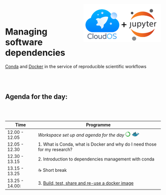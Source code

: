 
<p align="center">
  <img src="https://github.com/lifebit-ai/jax-jupyter/raw/master/img/cloudos_x_jupy.png"  width="250" align="right" >
</p>
<br/><br/>


# Managing software dependencies

[Conda](https://docs.conda.io/en/latest/) and [Docker]() in the service of reproducible scientific workflows

<br/><br/>


## Agenda for the day:

<br/><br/>

| Time        | Programme       |
| ----------- | --------------------------------------------------------------------------- |
| 12.00 - 12.05 | _Workspace set up and agenda for the day_ <img src="https://github.com/cgpu/staries/raw/master/assets/logos/conda.png"  width="16"> <img src="https://github.com/cgpu/staries/raw/master/assets/logos/docker.png"  width="25"> |
| 12.05 - 12.30 | 1. What is Conda, what is Docker and why do I need those for my research? |
| 12.30 - 13.15 | 2. Introduction to dependencies management with conda|
| 13.15 - 13.25 |:coffee: Short break |
| 13.25 - 14.00:| 3. [Build, test, share and re-use a docker image](https://github.com/lifebit-ai/dry-bench-skills-for-researchers/blob/main/classes/3-intro-to-conda-docker/2-build-test-share-reuse-docker.ipynb)|

<br/><br/>                                                     

